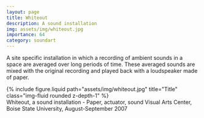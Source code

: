 ```yaml
---
layout: page
title: Whiteout
description: A sound installation 
img: assets/img/whiteout.jpg
importance: 64
category: soundart
---
```


A site specific installation in which a recording of ambient sounds in a space are averaged over long periods of time. These averaged sounds are mixed with the original recording and played back with a loudspeaker made of paper.



<div class="row">
    <div class="col-sm mt-3 mt-md-0">
        {% include figure.liquid path="assets/img/whiteout.jpg" title="Title" class="img-fluid rounded z-depth-1" %}
    </div>
</div>
<div class="caption">
    Whiteout, a sound installation - Paper, actuator, sound
    Visual Arts Center, Boise State University, August-September 2007

</div>



